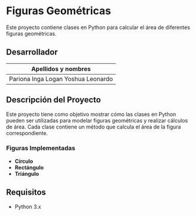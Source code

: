 # Figuras Geométricas

Este proyecto contiene clases en Python para calcular el área de diferentes figuras geométricas.

## Desarrollador

| **Apellidos y nombres** |  
| --- |  
| Pariona Inga Logan Yoshua Leonardo |

## Descripción del Proyecto

Este proyecto tiene como objetivo mostrar cómo las clases en Python pueden ser utilizadas para modelar figuras geométricas y realizar cálculos de área. Cada clase contiene un método que calcula el área de la figura correspondiente.

### Figuras Implementadas

- **Círculo**
- **Rectángulo**
- **Triángulo**

## Requisitos

- Python 3.x
